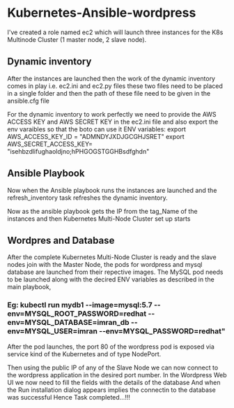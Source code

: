 # Kubernetes-Ansible-wordpress

I've created a role named ec2 which will launch three instances for the K8s Multinode Cluster (1 master node, 2 slave node).

## Dynamic inventory 
After the instances are launched then the work of the dynamic inventory comes in play i.e. ec2.ini and ec2.py files
these two files need to be placed in a single folder and then the path of these file need to be given in the ansible.cfg file

For the dynamic inventory to work perfectly we need to provide the AWS ACCESS KEY and AWS SECRET KEY in the ec2.ini file and also export the env varaibles so that the boto can use it
ENV variables:
export AWS_ACCESS_KEY_ID = "ADMNDYJXDJGCGHJSRET"
export AWS_SECRET_ACCESS_KEY= "isehbzdlifughaoldjno;hPHGOGSTGGHBsdfghdn"

## Ansible Playbook
Now when the Ansible playbook runs the instances are launched and the refresh_inventory task refreshes the dynamic inventory.

Now as the ansible playbook gets the IP from the tag_Name of the instances and then Kubernetes Multi-Node Cluster set up starts

## Wordpres and Database
After the complete Kubernetes Multi-Node Cluster is ready and the slave nodes join with the Master Node, the pods for wordpress and mysql database are launched from their repective images.
The MySQL pod needs to be launched along with the decired ENV variables as described in the main playbook,
### Eg: kubectl run mydb1 --image=mysql:5.7 --env=MYSQL_ROOT_PASSWORD=redhat  --env=MYSQL_DATABASE=imran_db  --env=MYSQL_USER=imran --env=MYSQL_PASSWORD=redhat"

After the pod launches, the port 80 of the wordpress pod is exposed via service kind of the Kubernetes and of type NodePort.

Then using the public IP of any of the Slave Node we can now connect to the wordpress application in the desired port number.
In the Wordpress Web UI we now need to fill the fields with the details of the database
And when the Run installation dialog appears implies the connectin to the database was successful
Hence Task completed...!!!

